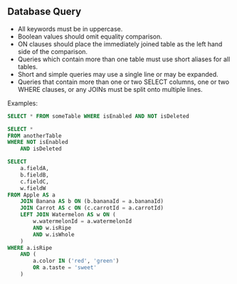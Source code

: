 
## Database Query

* All keywords must be in uppercase.
* Boolean values should omit equality comparison.
* ON clauses should place the immediately joined table as the left hand side of the comparison.
* Queries which contain more than one table must use short aliases for all tables.
* Short and simple queries may use a single line or may be expanded.
* Queries that contain more than one or two SELECT columns, one or two WHERE clauses, or any JOINs must be split onto multiple lines.

Examples:

```sql
SELECT * FROM someTable WHERE isEnabled AND NOT isDeleted
```

```sql
SELECT *
FROM anotherTable
WHERE NOT isEnabled
	AND isDeleted
```

```sql
SELECT
	a.fieldA,
	b.fieldB,
	c.fieldC,
	w.fieldW
FROM Apple AS a
	JOIN Banana AS b ON (b.bananaId = a.bananaId)
	JOIN Carrot AS c ON (c.carrotId = a.carrotId)
	LEFT JOIN Watermelon AS w ON (
		w.watermelonId = a.watermelonId
		AND w.isRipe
		AND w.isWhole
	)
WHERE a.isRipe
	AND (
		a.color IN ('red', 'green')
		OR a.taste = 'sweet'
	)
```

